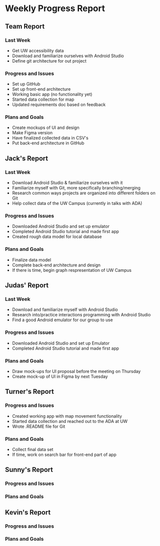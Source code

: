 # Weekly Progress Report
## Team Report
### Last Week
* Get UW accessibility data
* Download and familiarize ourselves with Android Studio
* Define git architecture for out project
### Progress and Issues
* Set up GitHub
* Set up front-end architecture
* Working basic app (no functionality yet)
* Started data collection for map
* Updated requirements doc based on feedback
### Plans and Goals
* Create mockups of UI and design
*   Make Figma version
* Have finalized collected data in CSV's
* Put back-end architecture in GitHub
## Jack's Report
### Last Week
* Download Android Studio & familiarize ourselves with it
* Familiarize myself with Git, more specifically branching/merging
* Research common ways projects are organized into different folders on Git
* Help collect data of the UW Campus (currently in talks with ADA)
### Progress and Issues
* Downloaded Android Studio and set up emulator
* Completed Android Studio tutorial and made first app
* Created rough data model for local database
### Plans and Goals
* Finalize data model
* Complete back-end architecture and design
* If there is time, begin graph respresentation of UW Campus
## Judas' Report
### Last Week
* Download and familiarize myself with Android Studio
* Research into/practice interactions programming with Android Studio
* Find a good Android emulator for our group to use
### Progress and Issues
* Downloaded Android Studio and set up Emulator
* Completed Android Studio tutorial and made first app
### Plans and Goals
* Draw mock-ups for UI proposal before the meeting on Thursday
* Create mock-up of UI in Figma by next Tuesday
## Turner's Report
### Progress and Issues
* Created working app with map movement functionality
* Started data collection and reached out to the ADA at UW
* Wrote .README file for Git
### Plans and Goals
* Collect final data set
* If time, work on search bar for front-end part of app
## Sunny's Report
### Progress and Issues
### Plans and Goals
## Kevin's Report
### Progress and Issues
### Plans and Goals
